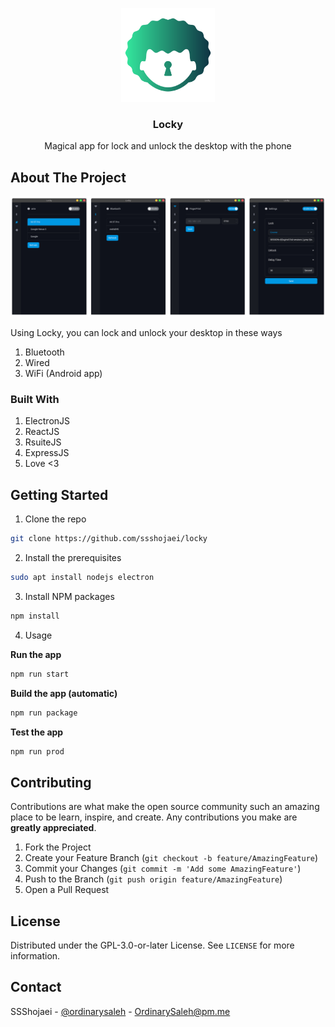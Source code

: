 <p align="center">
  <a href="https://github.com/ssshojaei/locky/blob/master/assets/icon.png?raw=true">
    <img src="https://github.com/ssshojaei/locky/blob/master/assets/icon.png?raw=true" alt="Logo" width="150" height="150">
  </a>

  <h3 align="center">Locky</h3>

  <p align="center">
	Magical app for lock and unlock the desktop with the phone
  </p>
</p>

<!-- ABOUT THE PROJECT -->

## About The Project

<img src="https://github.com/ssshojaei/locky/blob/master/readme/screenshots.jpg?raw=true" alt="screenshot">

Using Locky, you can lock and unlock your desktop in these ways

1. Bluetooth
2. Wired
3. WiFi (Android app)

### Built With

1. ElectronJS
2. ReactJS
3. RsuiteJS
4. ExpressJS
5. Love <3

<!-- GETTING STARTED -->

## Getting Started

1. Clone the repo

```sh
git clone https://github.com/ssshojaei/locky
```

2. Install the prerequisites

```sh
sudo apt install nodejs electron
```

3. Install NPM packages

```sh
npm install
```

4. Usage

**Run the app**

```sh
npm run start
```

**Build the app (automatic)**

```sh
npm run package
```

**Test the app**

```sh
npm run prod
```

<!-- CONTRIBUTING -->

## Contributing

Contributions are what make the open source community such an amazing place to be learn, inspire, and create. Any contributions you make are **greatly appreciated**.

1. Fork the Project
2. Create your Feature Branch (`git checkout -b feature/AmazingFeature`)
3. Commit your Changes (`git commit -m 'Add some AmazingFeature'`)
4. Push to the Branch (`git push origin feature/AmazingFeature`)
5. Open a Pull Request

<!-- LICENSE -->

## License

Distributed under the GPL-3.0-or-later License. See `LICENSE` for more information.

<!-- CONTACT -->

## Contact

SSShojaei - [@ordinarysaleh](https://t.me/ordinarysaleh) - OrdinarySaleh@pm.me
